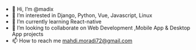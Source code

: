 - 👋 Hi, I’m @madix
- 👀 I’m interested in Django, Python, Vue, Javascript, Linux
- 🌱 I’m currently learning React-native
- 💞️ I’m looking to collaborate on Web Development ,Mobile App & Desktop App projects
- 📫 How to reach me mahdi.moradi72@gmail.com

<!---
madixiu/madixiu is a ✨ special ✨ repository because its `README.md` (this file) appears on your GitHub profile.
You can click the Preview link to take a look at your changes.
--->
